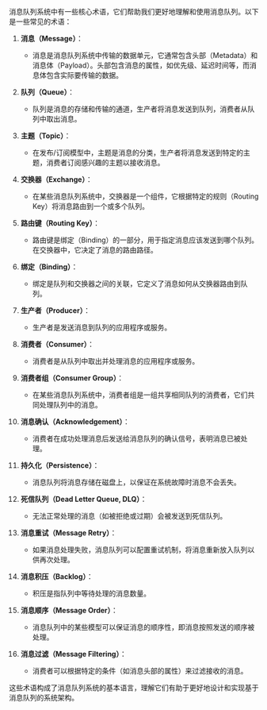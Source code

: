 消息队列系统中有一些核心术语，它们帮助我们更好地理解和使用消息队列。以下是一些常见的术语：

1. **消息（Message）**：
   - 消息是消息队列系统中传输的数据单元，它通常包含头部（Metadata）和消息体（Payload）。头部包含消息的属性，如优先级、延迟时间等，而消息体包含实际要传输的数据。

2. **队列（Queue）**：
   - 队列是消息的存储和传输的通道，生产者将消息发送到队列，消费者从队列中取出消息。

3. **主题（Topic）**：
   - 在发布/订阅模型中，主题是消息的分类，生产者将消息发送到特定的主题，消费者订阅感兴趣的主题以接收消息。

4. **交换器（Exchange）**：
   - 在某些消息队列系统中，交换器是一个组件，它根据特定的规则（Routing Key）将消息路由到一个或多个队列。

5. **路由键（Routing Key）**：
   - 路由键是绑定（Binding）的一部分，用于指定消息应该发送到哪个队列。在交换器中，它决定了消息的路由路径。

6. **绑定（Binding）**：
   - 绑定是队列和交换器之间的关联，它定义了消息如何从交换器路由到队列。

7. **生产者（Producer）**：
   - 生产者是发送消息到队列的应用程序或服务。

8. **消费者（Consumer）**：
   - 消费者是从队列中取出并处理消息的应用程序或服务。

9. **消费者组（Consumer Group）**：
   - 在某些消息队列系统中，消费者组是一组共享相同队列的消费者，它们共同处理队列中的消息。

10. **消息确认（Acknowledgement）**：
    - 消费者在成功处理消息后发送给消息队列的确认信号，表明消息已被处理。

11. **持久化（Persistence）**：
    - 消息队列将消息存储在磁盘上，以保证在系统故障时消息不会丢失。

12. **死信队列（Dead Letter Queue, DLQ）**：
    - 无法正常处理的消息（如被拒绝或过期）会被发送到死信队列。

13. **消息重试（Message Retry）**：
    - 如果消息处理失败，消息队列可以配置重试机制，将消息重新放入队列以供再次处理。

14. **消息积压（Backlog）**：
    - 积压是指队列中等待处理的消息数量。

15. **消息顺序（Message Order）**：
    - 消息队列中的某些模型可以保证消息的顺序性，即消息按照发送的顺序被处理。

16. **消息过滤（Message Filtering）**：
    - 消费者可以根据特定的条件（如消息头部的属性）来过滤接收的消息。

这些术语构成了消息队列系统的基本语言，理解它们有助于更好地设计和实现基于消息队列的系统架构。
